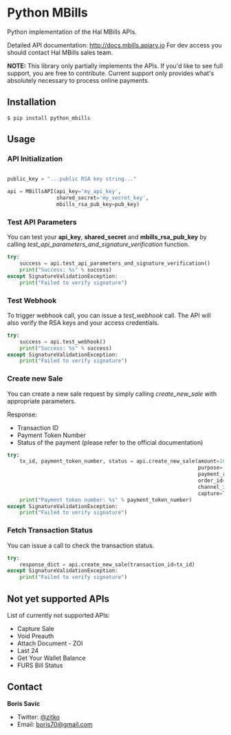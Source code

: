# Python MBills

Python implementation of the Hal MBills APIs.

Detailed API documentation: http://docs.mbills.apiary.io
For dev access you should contact Hal MBills sales team. 


**NOTE:** This library only partially implements the APIs. If you'd like to see full support, you are free to contribute. 
Current support only provides what's absolutely necessary to process online payments.

## Installation

    $ pip install python_mbills
    
## Usage

### API Initialization

```python

public_key = "...public RSA key string..."

api = MBillsAPI(api_key='my_api_key',
                shared_secret='my_secret_key',
                mbills_rsa_pub_key=pub_key)
```


### Test API Parameters

You can test your **api_key**, **shared_secret** and **mbills_rsa_pub_key** by calling 
*test_api_parameters_and_signature_verification* function.

```python
try:
    success = api.test_api_parameters_and_signature_verification()
    print("Success: %s" % success)
except SignatureValidationException:
    print("Failed to verify signature")
```

### Test Webhook

To trigger webhook call, you can issue a *test_webhook* call. The API will also
verify the RSA keys and your access credentials.

```python
try:
    success = api.test_webhook()
    print("Success: %s" % success)
except SignatureValidationException:
    print("Failed to verify signature")
```

### Create new Sale

You can create a new sale request by simply calling *create_new_sale* with appropriate parameters.

Response:
 - Transaction ID
 - Payment Token Number
 - Status of the payment (please refer to the official documentation)

```python
try:
    tx_id, payment_token_number, status = api.create_new_sale(amount=100,
                                                              purpose='Purpose of the payment',
                                                              payment_reference=None,
                                                              order_id=None,
                                                              channel_id=None,
                                                              capture=True)
    print("Payment token number: %s" % payment_token_number)
except SignatureValidationException:
    print("Failed to verify signature")
```

### Fetch Transaction Status

You can issue a call to check the transaction status. 

```python
try:
    response_dict = api.create_new_sale(transaction_id=tx_id)
except SignatureValidationException:
    print("Failed to verify signature")
```

## Not yet supported APIs

List of currently not supported APIs:
 - Capture Sale
 - Void Preauth
 - Attach Document - ZOI
 - Last 24 
 - Get Your Wallet Balance
 - FURS Bill Status


## Contact

**Boris Savic**

 * Twitter: [@zitko](https://twitter.com/zitko)
 * Email: boris70@gmail.com


